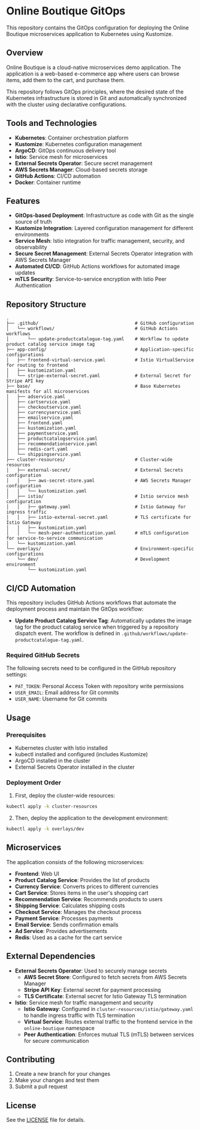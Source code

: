 # Online Boutique GitOps

This repository contains the GitOps configuration for deploying the Online Boutique microservices application to Kubernetes using Kustomize.

## Overview

Online Boutique is a cloud-native microservices demo application. The application is a web-based e-commerce app where users can browse items, add them to the cart, and purchase them.

This repository follows GitOps principles, where the desired state of the Kubernetes infrastructure is stored in Git and automatically synchronized with the cluster using declarative configurations.

## Tools and Technologies

- **Kubernetes**: Container orchestration platform
- **Kustomize**: Kubernetes configuration management
- **ArgoCD**: GitOps continuous delivery tool
- **Istio**: Service mesh for microservices
- **External Secrets Operator**: Secure secret management
- **AWS Secrets Manager**: Cloud-based secrets storage
- **GitHub Actions**: CI/CD automation
- **Docker**: Container runtime

## Features

- **GitOps-based Deployment**: Infrastructure as code with Git as the single source of truth
- **Kustomize Integration**: Layered configuration management for different environments
- **Service Mesh**: Istio integration for traffic management, security, and observability
- **Secure Secret Management**: External Secrets Operator integration with AWS Secrets Manager
- **Automated CI/CD**: GitHub Actions workflows for automated image updates
- **mTLS Security**: Service-to-service encryption with Istio Peer Authentication

## Repository Structure

```
.
├── .github/                                    # GitHub configuration
│   └── workflows/                              # GitHub Actions workflows
│       └── update-productcatalogue-tag.yaml    # Workflow to update product catalog service image tag
├── app-config/                                 # Application-specific configurations
│   ├── frontend-virtual-service.yaml           # Istio VirtualService for routing to frontend
│   ├── kustomization.yaml
│   └── stripe-external-secret.yaml             # External Secret for Stripe API key
├── base/                                       # Base Kubernetes manifests for all microservices
│   ├── adservice.yaml
│   ├── cartservice.yaml
│   ├── checkoutservice.yaml
│   ├── currencyservice.yaml
│   ├── emailservice.yaml
│   ├── frontend.yaml
│   ├── kustomization.yaml
│   ├── paymentservice.yaml
│   ├── productcatalogservice.yaml
│   ├── recommendationservice.yaml
│   ├── redis-cart.yaml
│   └── shippingservice.yaml
├── cluster-resources/                          # Cluster-wide resources
│   ├── external-secret/                        # External Secrets configuration
│   │   ├── aws-secret-store.yaml               # AWS Secrets Manager configuration
│   │   └── kustomization.yaml
│   ├── istio/                                  # Istio service mesh configuration
│   │   ├── gateway.yaml                        # Istio Gateway for ingress traffic
│   │   ├── istio-external-secret.yaml          # TLS certificate for Istio Gateway
│   │   ├── kustomization.yaml
│   │   └── mesh-peer-authentication.yaml       # mTLS configuration for service-to-service communication
│   └── kustomization.yaml
└── overlays/                                   # Environment-specific configurations
    └── dev/                                    # Development environment
        └── kustomization.yaml
```

## CI/CD Automation

This repository includes GitHub Actions workflows that automate the deployment process and maintain the GitOps workflow:

- **Update Product Catalog Service Tag**: Automatically updates the image tag for the product catalog service when triggered by a repository dispatch event. The workflow is defined in `.github/workflows/update-productcatalogue-tag.yaml`.

### Required GitHub Secrets

The following secrets need to be configured in the GitHub repository settings:

- `PAT_TOKEN`: Personal Access Token with repository write permissions
- `USER_EMAIL`: Email address for Git commits
- `USER_NAME`: Username for Git commits

## Usage

### Prerequisites

- Kubernetes cluster with Istio installed
- kubectl installed and configured (includes Kustomize)
- ArgoCD installed in the cluster
- External Secrets Operator installed in the cluster

### Deployment Order

1. First, deploy the cluster-wide resources:

```bash
kubectl apply -k cluster-resources
```

2. Then, deploy the application to the development environment:

```bash
kubectl apply -k overlays/dev
```

## Microservices

The application consists of the following microservices:

- **Frontend**: Web UI
- **Product Catalog Service**: Provides the list of products
- **Currency Service**: Converts prices to different currencies
- **Cart Service**: Stores items in the user's shopping cart
- **Recommendation Service**: Recommends products to users
- **Shipping Service**: Calculates shipping costs
- **Checkout Service**: Manages the checkout process
- **Payment Service**: Processes payments
- **Email Service**: Sends confirmation emails
- **Ad Service**: Provides advertisements
- **Redis**: Used as a cache for the cart service

## External Dependencies

- **External Secrets Operator**: Used to securely manage secrets
  - **AWS Secret Store**: Configured to fetch secrets from AWS Secrets Manager
  - **Stripe API Key**: External secret for payment processing
  - **TLS Certificate**: External secret for Istio Gateway TLS termination
- **Istio**: Service mesh for traffic management and security
  - **Istio Gateway**: Configured in `cluster-resources/istio/gateway.yaml` to handle ingress traffic with TLS termination
  - **Virtual Service**: Routes external traffic to the frontend service in the `online-boutique` namespace
  - **Peer Authentication**: Enforces mutual TLS (mTLS) between services for secure communication

## Contributing

1. Create a new branch for your changes
2. Make your changes and test them
3. Submit a pull request

## License

See the [LICENSE](LICENSE) file for details.
